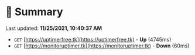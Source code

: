# 📖 Summary
Last updated: **11/25/2021, 10:40:37 AM**

- `GET` [https://uptimerfree.tk](https://uptimerfree.tk) - **Up** (4745ms)
- `GET` [https://monitoruptimer.tk](https://monitoruptimer.tk) - **Down** (60ms)
